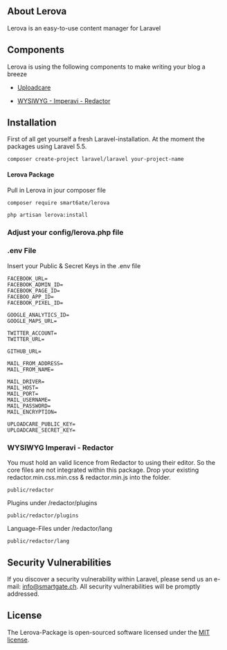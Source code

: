## About Lerova

Lerova is an easy-to-use content manager for Laravel

## Components

Lerova is using the following components to make writing your blog a breeze

* [Uploadcare](https://uploadcare.com)

* [WYSIWYG - Imperavi - Redactor](https://imperavi.com)


## Installation

First of all get yourself a fresh Laravel-installation. At the moment the packages using Laravel 5.5.

```
composer create-project laravel/laravel your-project-name
```

#### Lerova Package
Pull in Lerova in jour composer file
```
composer require smart6ate/lerova

php artisan lerova:install

```

### Adjust your config/lerova.php file


### .env File

Insert your Public & Secret Keys in the .env file
```
FACEBOOK_URL=
FACEBOOK_ADMIN_ID=
FACEBOOK_PAGE_ID=
FACEBOO_APP_ID=
FACEBOOK_PIXEL_ID=

GOOGLE_ANALYTICS_ID=
GOOGLE_MAPS_URL=

TWITTER_ACCOUNT=
TWITTER_URL=

GITHUB_URL=

MAIL_FROM_ADDRESS=
MAIL_FROM_NAME=

MAIL_DRIVER=
MAIL_HOST=
MAIL_PORT=
MAIL_USERNAME=
MAIL_PASSWORD=
MAIL_ENCRYPTION=

UPLOADCARE_PUBLIC_KEY=
UPLOADCARE_SECRET_KEY=
```

### WYSIWYG Imperavi - Redactor

You must hold an valid licence from Redactor to using their editor. So the core files are not integrated within this package. Drop your existing redactor.min.css.min.css & redactor.min.js into the folder. 
```
public/redactor

```
Plugins under /redactor/plugins

```
public/redactor/plugins

```

Language-Files under /redactor/lang

```
public/redactor/lang

```

## Security Vulnerabilities

If you discover a security vulnerability within Laravel, please send us an e-mail: info@smartgate.ch. All security vulnerabilities will be promptly addressed.

## License

The Lerova-Package is open-sourced software licensed under the [MIT license](http://opensource.org/licenses/MIT).
